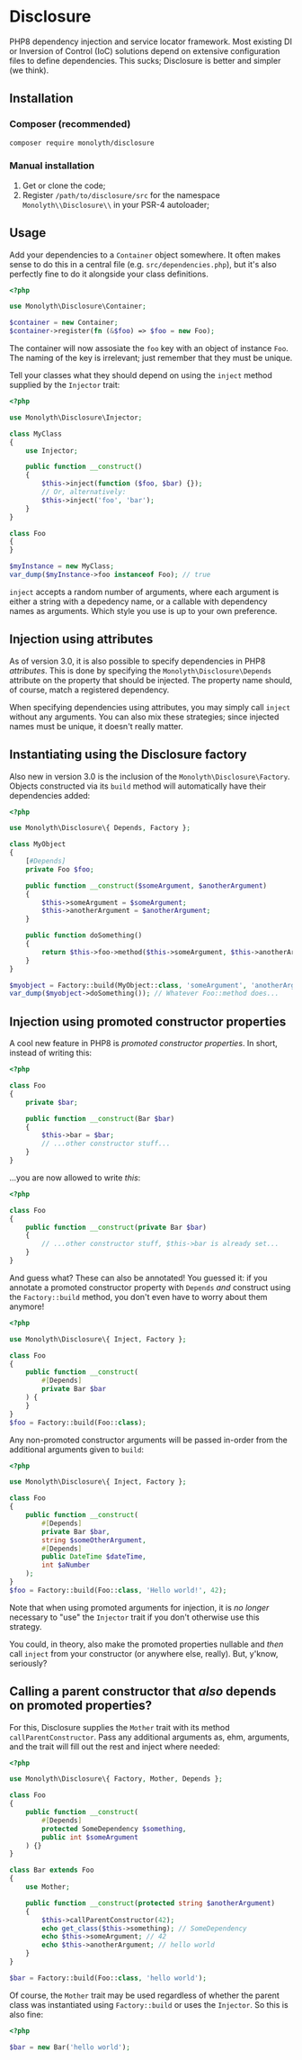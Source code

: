 # Disclosure
PHP8 dependency injection and service locator framework.
Most existing DI or Inversion of Control (IoC) solutions depend on extensive
configuration files to define dependencies. This sucks; Disclosure is better
and simpler (we think).

## Installation

### Composer (recommended)
```sh
composer require monolyth/disclosure
```

### Manual installation
1. Get or clone the code;
2. Register `/path/to/disclosure/src` for the namespace `Monolyth\\Disclosure\\`
   in your PSR-4 autoloader;

## Usage
Add your dependencies to a `Container` object somewhere. It often makes sense to
do this in a central file (e.g. `src/dependencies.php`), but it's also perfectly
fine to do it alongside your class definitions.

```php
<?php

use Monolyth\Disclosure\Container;

$container = new Container;
$container->register(fn (&$foo) => $foo = new Foo);
```

The container will now assosiate the `foo` key with an object of instance `Foo`.
The naming of the key is irrelevant; just remember that they must be unique.

Tell your classes what they should depend on using the `inject` method supplied
by the `Injector` trait:

```php
<?php

use Monolyth\Disclosure\Injector;

class MyClass
{
    use Injector;

    public function __construct()
    {
        $this->inject(function ($foo, $bar) {});
        // Or, alternatively:
        $this->inject('foo', 'bar');
    }
}

class Foo
{
}

$myInstance = new MyClass;
var_dump($myInstance->foo instanceof Foo); // true

```

`inject` accepts a random number of arguments, where each argument is either a
string with a depedency name, or a callable with dependency names as arguments.
Which style you use is up to your own preference.

## Injection using attributes
As of version 3.0, it is also possible to specify dependencies in PHP8
_attributes_. This is done by specifying the `Monolyth\Disclosure\Depends`
attribute on the property that should be injected. The property name should,
of course, match a registered dependency.

When specifying dependencies using attributes, you may simply call `inject`
without any arguments. You can also mix these strategies; since injected names
must be unique, it doesn't really matter.

## Instantiating using the Disclosure factory
Also new in version 3.0 is the inclusion of the `Monolyth\Disclosure\Factory`.
Objects constructed via its `build` method will automatically have their
dependencies added:

```php
<?php

use Monolyth\Disclosure\{ Depends, Factory };

class MyObject
{
    [#Depends]
    private Foo $foo;

    public function __construct($someArgument, $anotherArgument)
    {
        $this->someArgument = $someArgument;
        $this->anotherArgument = $anotherArgument;
    }

    public function doSomething()
    {
        return $this->foo->method($this->someArgument, $this->anotherArgument);
    }
}

$myobject = Factory::build(MyObject::class, 'someArgument', 'anotherArgument');
var_dump($myobject->doSomething()); // Whatever Foo::method does...
```

## Injection using promoted constructor properties
A cool new feature in PHP8 is _promoted constructor properties_. In short,
instead of writing this:

```php
<?php

class Foo
{
    private $bar;

    public function __construct(Bar $bar)
    {
        $this->bar = $bar;
        // ...other constructor stuff...
    }
}
```

...you are now allowed to write _this_:

```php
<?php

class Foo
{
    public function __construct(private Bar $bar)
    {
        // ...other constructor stuff, $this->bar is already set...
    }
}
```

And guess what? These can also be annotated! You guessed it: if you annotate a
promoted constructor property with `Depends` _and_ construct using the
`Factory::build` method, you don't even have to worry about them anymore!

```php
<?php

use Monolyth\Disclosure\{ Inject, Factory };

class Foo
{
    public function __construct(
        #[Depends]
        private Bar $bar
    ) {
    }
}
$foo = Factory::build(Foo::class);
```

Any non-promoted constructor arguments will be passed in-order from the
additional arguments given to `build`:

```php
<?php

use Monolyth\Disclosure\{ Inject, Factory };

class Foo
{
    public function __construct(
        #[Depends]
        private Bar $bar,
        string $someOtherArgument,
        #[Depends]
        public DateTime $dateTime,
        int $aNumber
    );
}
$foo = Factory::build(Foo::class, 'Hello world!', 42);
```

Note that when using promoted arguments for injection, it is _no longer_
necessary to "use" the `Injector` trait if you don't otherwise use this
strategy.

You could, in theory, also make the promoted properties nullable and _then_
call `inject` from your constructor (or anywhere else, really). But, y'know,
seriously?

## Calling a parent constructor that _also_ depends on promoted properties?
For this, Disclosure supplies the `Mother` trait with its method
`callParentConstructor`. Pass any additional arguments as, ehm, arguments, and
the trait will fill out the rest and inject where needed:

```php
<?php

use Monolyth\Disclosure\{ Factory, Mother, Depends };

class Foo
{
    public function __construct(
        #[Depends]
        protected SomeDependency $something,
        public int $someArgument
    ) {}
}

class Bar extends Foo
{
    use Mother;

    public function __construct(protected string $anotherArgument)
    {
        $this->callParentConstructor(42);
        echo get_class($this->something); // SomeDependency
        echo $this->someArgument; // 42
        echo $this->anotherArgument; // hello world
    }
}

$bar = Factory::build(Foo::class, 'hello world');
```

Of course, the `Mother` trait may be used regardless of whether the parent class
was instantiated using `Factory::build` or uses the `Injector`. So this is also
fine:

```php
<?php

$bar = new Bar('hello world');
```

